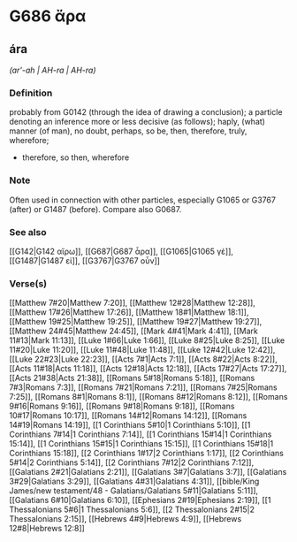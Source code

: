 # G686 ἄρα

## ára

_(ar'-ah | AH-ra | AH-ra)_

### Definition

probably from G0142 (through the idea of drawing a conclusion); a particle denoting an inference more or less decisive (as follows); haply, (what) manner (of man), no doubt, perhaps, so be, then, therefore, truly, wherefore; 

- therefore, so then, wherefore

### Note

Often used in connection with other particles, especially G1065 or G3767 (after) or G1487 (before). Compare also G0687.

### See also

[[G142|G142 αἴρω]], [[G687|G687 ἆρα]], [[G1065|G1065 γέ]], [[G1487|G1487 εἰ]], [[G3767|G3767 οὖν]]

### Verse(s)

[[Matthew 7#20|Matthew 7:20]], [[Matthew 12#28|Matthew 12:28]], [[Matthew 17#26|Matthew 17:26]], [[Matthew 18#1|Matthew 18:1]], [[Matthew 19#25|Matthew 19:25]], [[Matthew 19#27|Matthew 19:27]], [[Matthew 24#45|Matthew 24:45]], [[Mark 4#41|Mark 4:41]], [[Mark 11#13|Mark 11:13]], [[Luke 1#66|Luke 1:66]], [[Luke 8#25|Luke 8:25]], [[Luke 11#20|Luke 11:20]], [[Luke 11#48|Luke 11:48]], [[Luke 12#42|Luke 12:42]], [[Luke 22#23|Luke 22:23]], [[Acts 7#1|Acts 7:1]], [[Acts 8#22|Acts 8:22]], [[Acts 11#18|Acts 11:18]], [[Acts 12#18|Acts 12:18]], [[Acts 17#27|Acts 17:27]], [[Acts 21#38|Acts 21:38]], [[Romans 5#18|Romans 5:18]], [[Romans 7#3|Romans 7:3]], [[Romans 7#21|Romans 7:21]], [[Romans 7#25|Romans 7:25]], [[Romans 8#1|Romans 8:1]], [[Romans 8#12|Romans 8:12]], [[Romans 9#16|Romans 9:16]], [[Romans 9#18|Romans 9:18]], [[Romans 10#17|Romans 10:17]], [[Romans 14#12|Romans 14:12]], [[Romans 14#19|Romans 14:19]], [[1 Corinthians 5#10|1 Corinthians 5:10]], [[1 Corinthians 7#14|1 Corinthians 7:14]], [[1 Corinthians 15#14|1 Corinthians 15:14]], [[1 Corinthians 15#15|1 Corinthians 15:15]], [[1 Corinthians 15#18|1 Corinthians 15:18]], [[2 Corinthians 1#17|2 Corinthians 1:17]], [[2 Corinthians 5#14|2 Corinthians 5:14]], [[2 Corinthians 7#12|2 Corinthians 7:12]], [[Galatians 2#21|Galatians 2:21]], [[Galatians 3#7|Galatians 3:7]], [[Galatians 3#29|Galatians 3:29]], [[Galatians 4#31|Galatians 4:31]], [[bible/King James/new testament/48 - Galatians/Galatians 5#11|Galatians 5:11]], [[Galatians 6#10|Galatians 6:10]], [[Ephesians 2#19|Ephesians 2:19]], [[1 Thessalonians 5#6|1 Thessalonians 5:6]], [[2 Thessalonians 2#15|2 Thessalonians 2:15]], [[Hebrews 4#9|Hebrews 4:9]], [[Hebrews 12#8|Hebrews 12:8]]